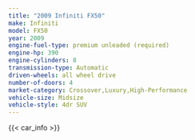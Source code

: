 ```yaml
---
title: "2009 Infiniti FX50"
make: Infiniti
model: FX50
year: 2009
engine-fuel-type: premium unleaded (required)
engine-hp: 390
engine-cylinders: 8
transmission-type: Automatic
driven-wheels: all wheel drive
number-of-doors: 4
market-category: Crossover,Luxury,High-Performance
vehicle-size: Midsize
vehicle-style: 4dr SUV
---
```


{{< car_info >}}
